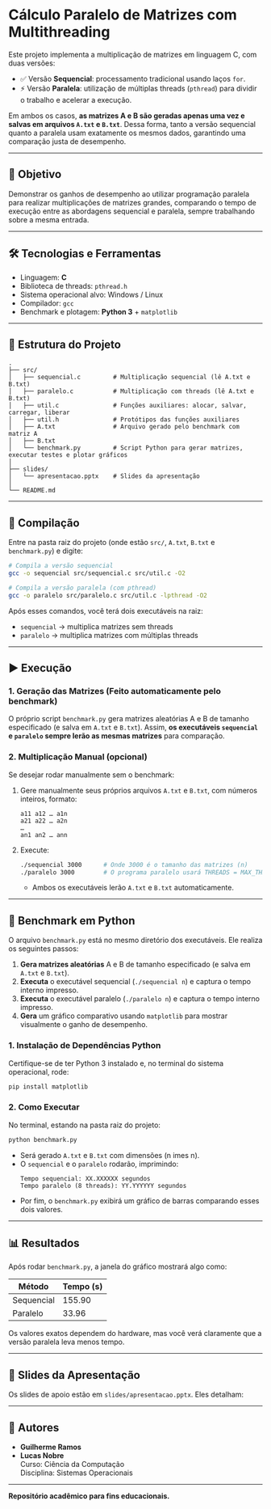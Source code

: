 # Cálculo Paralelo de Matrizes com Multithreading

Este projeto implementa a multiplicação de matrizes em linguagem C, com duas versões:

- ✅ Versão **Sequencial**: processamento tradicional usando laços `for`.
- ⚡ Versão **Paralela**: utilização de múltiplas threads (`pthread`) para dividir o trabalho e acelerar a execução.

Em ambos os casos, **as matrizes A e B são geradas apenas uma vez e salvas em arquivos `A.txt` e `B.txt`**. Dessa forma, tanto a versão sequencial quanto a paralela usam exatamente os mesmos dados, garantindo uma comparação justa de desempenho.

---

## 🧠 Objetivo

Demonstrar os ganhos de desempenho ao utilizar programação paralela para realizar multiplicações de matrizes grandes, comparando o tempo de execução entre as abordagens sequencial e paralela, sempre trabalhando sobre a mesma entrada.

---

## 🛠️ Tecnologias e Ferramentas

- Linguagem: **C**
- Biblioteca de threads: `pthread.h`
- Sistema operacional alvo: Windows / Linux
- Compilador: `gcc`
- Benchmark e plotagem: **Python 3** + `matplotlib`

---

## 📁 Estrutura do Projeto

```
.
├── src/
│   ├── sequencial.c         # Multiplicação sequencial (lê A.txt e B.txt)
│   ├── paralelo.c           # Multiplicação com threads (lê A.txt e B.txt)
│   ├── util.c               # Funções auxiliares: alocar, salvar, carregar, liberar
│   ├── util.h               # Protótipos das funções auxiliares
│   ├── A.txt                # Arquivo gerado pelo benchmark com matriz A
│   ├── B.txt 
│   └── benchmark.py         # Script Python para gerar matrizes, executar testes e plotar gráficos
│
├── slides/
│   └── apresentacao.pptx    # Slides da apresentação
│
└── README.md
```

---

## 📌 Compilação

Entre na pasta raiz do projeto (onde estão `src/`, `A.txt`, `B.txt` e `benchmark.py`) e digite:

```bash
# Compila a versão sequencial
gcc -o sequencial src/sequencial.c src/util.c -O2

# Compila a versão paralela (com pthread)
gcc -o paralelo src/paralelo.c src/util.c -lpthread -O2
```

Após esses comandos, você terá dois executáveis na raiz:

- `sequencial`  → multiplica matrizes sem threads
- `paralelo`    → multiplica matrizes com múltiplas threads

---

## ▶️ Execução

### 1. Geração das Matrizes (Feito automaticamente pelo benchmark)  
O próprio script `benchmark.py` gera matrizes aleatórias A e B de tamanho especificado (e salva em `A.txt` e `B.txt`). Assim, **os executáveis `sequencial` e `paralelo` sempre lerão as mesmas matrizes** para comparação.

### 2. Multiplicação Manual (opcional)  
Se desejar rodar manualmente sem o benchmark:

1. Gere manualmente seus próprios arquivos `A.txt` e `B.txt`, com números inteiros, formato:
   ```
   a11 a12 … a1n
   a21 a22 … a2n
   …
   an1 an2 … ann
   ```

2. Execute:
   ```bash
   ./sequencial 3000      # Onde 3000 é o tamanho das matrizes (n)
   ./paralelo 3000        # O programa paralelo usará THREADS = MAX_THREADS definido em código
   ```

   - Ambos os executáveis lerão `A.txt` e `B.txt` automaticamente.

---

## 🚀 Benchmark em Python

O arquivo `benchmark.py` está no mesmo diretório dos executáveis. Ele realiza os seguintes passos:

1. **Gera matrizes aleatórias** A e B de tamanho especificado (e salva em `A.txt` e `B.txt`).
2. **Executa** o executável sequencial (`./sequencial n`) e captura o tempo interno impresso.
3. **Executa** o executável paralelo (`./paralelo n`) e captura o tempo interno impresso.
4. **Gera** um gráfico comparativo usando `matplotlib` para mostrar visualmente o ganho de desempenho.

### 1. Instalação de Dependências Python

Certifique-se de ter Python 3 instalado e, no terminal do sistema operacional, rode:

```bash
pip install matplotlib
```

### 2. Como Executar

No terminal, estando na pasta raiz do projeto:

```bash
python benchmark.py
```
- Será gerado `A.txt` e `B.txt` com dimensões \(n 	imes n\).
- O `sequencial` e o `paralelo` rodarão, imprimindo:
  ```
  Tempo sequencial: XX.XXXXXX segundos
  Tempo paralelo (8 threads): YY.YYYYYY segundos
  ```
- Por fim, o `benchmark.py` exibirá um gráfico de barras comparando esses dois valores.

---

## 📊 Resultados

Após rodar `benchmark.py`, a janela do gráfico mostrará algo como:

| Método      | Tempo (s) |
|-------------|-----------|
| Sequencial  | 155.90    |
| Paralelo    |  33.96    |

Os valores exatos dependem do hardware, mas você verá claramente que a versão paralela leva menos tempo.

---

## 📎 Slides da Apresentação

Os slides de apoio estão em `slides/apresentacao.pptx`. Eles detalham:

---

## 🧠 Autores

- **Guilherme Ramos**  
- **Lucas Nobre**  
Curso: Ciência da Computação  
Disciplina: Sistemas Operacionais

---

**Repositório acadêmico para fins educacionais.**
